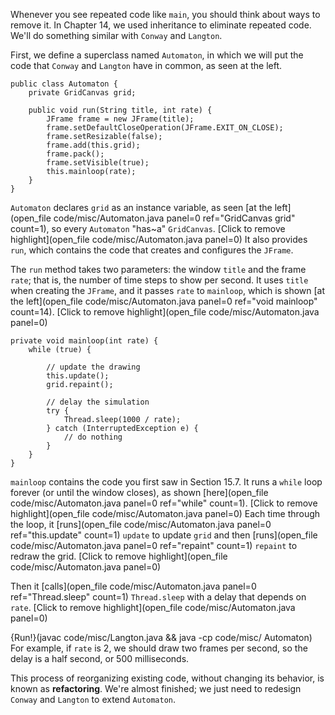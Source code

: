 Whenever you see repeated code like `main`, you should think about ways to remove it. In Chapter 14, we used inheritance to eliminate repeated code. We'll do something similar with `Conway` and `Langton`.

First, we define a superclass named `Automaton`, in which we will put the code that `Conway` and `Langton` have in common, as seen at the left.


```code
public class Automaton {
    private GridCanvas grid;

    public void run(String title, int rate) {
        JFrame frame = new JFrame(title);
        frame.setDefaultCloseOperation(JFrame.EXIT_ON_CLOSE);
        frame.setResizable(false);
        frame.add(this.grid);
        frame.pack();
        frame.setVisible(true);
        this.mainloop(rate);
    }
}
```


`Automaton` declares `grid` as an instance variable, as seen [at the left](open_file code/misc/Automaton.java panel=0 ref="GridCanvas grid" count=1), so every `Automaton` "has~a" `GridCanvas`. 
[Click to remove highlight](open_file code/misc/Automaton.java panel=0)
 It also provides `run`, which contains the code that creates and configures the `JFrame`.

The `run` method takes two parameters: the window `title` and the frame `rate`; that is, the number of time steps to show per second. It uses `title` when creating the `JFrame`, and it passes `rate` to `mainloop`, which is shown [at the left](open_file code/misc/Automaton.java panel=0 ref="void mainloop" count=14).
[Click to remove highlight](open_file code/misc/Automaton.java panel=0)


```code
private void mainloop(int rate) {
    while (true) {

        // update the drawing
        this.update();
        grid.repaint();

        // delay the simulation
        try {
            Thread.sleep(1000 / rate);
        } catch (InterruptedException e) {
            // do nothing
        }
    }
}
```

`mainloop` contains the code you first saw in Section 15.7. It runs a `while` loop forever (or until the window closes), as shown [here](open_file code/misc/Automaton.java panel=0 ref="while" count=1).
[Click to remove highlight](open_file code/misc/Automaton.java panel=0)
 Each time through the loop, it [runs](open_file code/misc/Automaton.java panel=0 ref="this.update" count=1) `update` to update `grid` and then [runs](open_file code/misc/Automaton.java panel=0 ref="repaint" count=1) `repaint` to redraw the grid.
[Click to remove highlight](open_file code/misc/Automaton.java panel=0)


Then it [calls](open_file code/misc/Automaton.java panel=0 ref="Thread.sleep" count=1) `Thread.sleep` with a delay that depends on `rate`.
[Click to remove highlight](open_file code/misc/Automaton.java panel=0)

{Run!}(javac code/misc/Langton.java && java -cp code/misc/ Automaton) 
 For example, if `rate` is 2, we should draw two frames per second, so the delay is a half second, or 500 milliseconds.


This process of reorganizing existing code, without changing its behavior, is known as **refactoring**. We're almost finished; we just need to redesign `Conway` and `Langton` to extend `Automaton`.